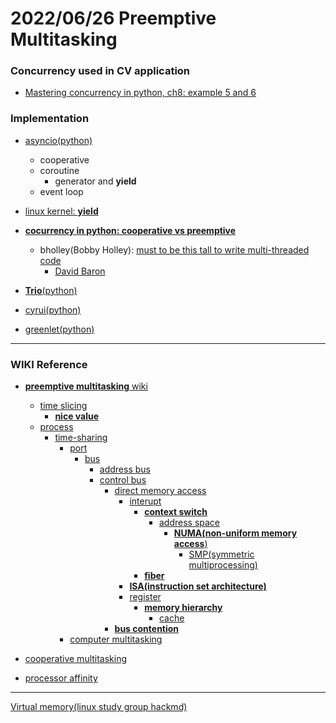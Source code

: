 # 2022/06/26 Preemptive Multitasking

### Concurrency used in CV application

- [Mastering concurrency in python, ch8: example 5 and 6](https://github.com/PacktPublishing/Mastering-Concurrency-in-Python/tree/master/Chapter08)

### Implementation

- [asyncio(python)](https://ajing-notebook.blogspot.com/2021/11/python-asycio-intro.html)
    -  cooperative
    -  coroutine
        -  generator and **yield**
    -  event loop

- [linux kernel: **yield**](https://www.coolcou.com/linux-kernel/linux-process-scheduling-kernel-api/the-linux-kernel-yield.html)

- [**cocurrency in python: cooperative vs preemptive**](https://medium.com/fullstackai/concurrency-in-python-cooperative-vs-preemptive-scheduling-5feaed7f6e53)
    - bholley(Bobby Holley): [must to be this tall to write multi-threaded code](https://bholley.net/blog/2015/must-be-this-tall-to-write-multi-threaded-code.html)
        - [David Baron](https://dbaron.org/)

- [**Trio**(python)](https://trio.readthedocs.io/en/stable/)
- [cyrui(python)](https://curio.readthedocs.io/en/latest/)
- [greenlet(python)](https://greenlet.readthedocs.io/en/latest/)

---

### WIKI Reference

- [**preemptive multitasking** wiki](https://zh.m.wikipedia.org/w/index.php?title=%E6%8A%A2%E5%8D%A0%E5%BC%8F%E5%A4%9A%E4%BB%BB%E5%8A%A1%E5%A4%84%E7%90%86&oldformat=true&variant=zh-mo)
    - [time slicing](https://zh.m.wikipedia.org/zh-mo/%E6%97%B6%E9%97%B4%E7%89%87)
        - [**nice value**](https://zh.m.wikipedia.org/zh-tw/Nice%E5%80%BC)
    - [process](https://zh.m.wikipedia.org/zh-mo/%E8%A1%8C%E7%A8%8B)
        - [time-sharing](https://zh.m.wikipedia.org/zh-mo/%E5%88%86%E6%99%82%E7%B3%BB%E7%B5%B1)
            - [port](https://zh.m.wikipedia.org/zh-mo/%E4%BB%8B%E9%9D%A2_(%E8%B3%87%E8%A8%8A%E7%A7%91%E6%8A%80)#%E7%A1%AC%E9%AB%94%E4%BB%8B%E9%9D%A2)
                - [bus](https://zh.m.wikipedia.org/zh-mo/%E6%80%BB%E7%BA%BF)
                    - [address bus](https://zh.m.wikipedia.org/zh-mo/%E4%BD%8D%E5%9D%80%E5%8C%AF%E6%B5%81%E6%8E%92)
                    - [control bus](https://zh.m.wikipedia.org/zh-mo/%E6%8E%A7%E5%88%B6%E5%8C%AF%E6%B5%81%E6%8E%92)
                        - [direct memory access](**https://zh.m.wikipedia.org/zh-mo/%E7%9B%B4%E6%8E%A5%E8%A8%98%E6%86%B6%E9%AB%94%E5%AD%98%E5%8F%96**)
                            - [interupt](https://zh.m.wikipedia.org/zh-mo/%E4%B8%AD%E6%96%B7)
                                - [**context switch**](https://zh.m.wikipedia.org/zh-mo/%E4%B8%8A%E4%B8%8B%E6%96%87%E4%BA%A4%E6%8F%9B)
                                    - [address space](https://zh.m.wikipedia.org/zh-mo/%E5%AE%9A%E5%9D%80%E7%A9%BA%E9%96%93)
                                        - [**NUMA(non-uniform memory access**)](https://zh.m.wikipedia.org/zh-mo/%E9%9D%9E%E5%9D%87%E5%8C%80%E8%AE%BF%E5%AD%98%E6%A8%A1%E5%9E%8B)
                                            - [SMP(symmetric multiprocessing)](https://zh.m.wikipedia.org/zh-mo/%E5%AF%B9%E7%A7%B0%E5%A4%9A%E5%A4%84%E7%90%86)
                                - [**fiber**](https://zh.m.wikipedia.org/zh-mo/%E7%BA%96%E7%A8%8B) 
                            - [**ISA(instruction set architecture)**](https://zh.m.wikipedia.org/zh-mo/%E6%8C%87%E4%BB%A4%E9%9B%86%E6%9E%B6%E6%A7%8B)
                            - [register](https://zh.m.wikipedia.org/zh-mo/%E5%AF%84%E5%AD%98%E5%99%A8)
                                - [**memory hierarchy**](https://zh.m.wikipedia.org/zh-mo/%E8%A8%98%E6%86%B6%E9%AB%94%E9%9A%8E%E5%B1%A4)
                                    - [cache](https://zh.m.wikipedia.org/zh-mo/%E7%BC%93%E5%AD%98)
                        - [**bus contention**](https://zh.m.wikipedia.org/zh-mo/%E6%80%BB%E7%BA%BF%E7%AB%9E%E4%BA%89) 
            - [computer multitasking](https://zh.m.wikipedia.org/zh-mo/%E5%A4%9A%E4%BB%BB%E5%8A%A1%E5%A4%84%E7%90%86#%E5%A4%9A%E9%81%93%E7%A8%8B%E5%BA%8F)

- [cooperative multitasking](https://zh.m.wikipedia.org/zh-tw/%E5%8D%8F%E4%BD%9C%E5%BC%8F%E5%A4%9A%E4%BB%BB%E5%8A%A1)
- [processor affinity](https://zh.wikipedia.org/zh-tw/%E5%A4%84%E7%90%86%E5%99%A8%E4%BA%B2%E5%92%8C%E6%80%A7)

---

[Virtual memory(linux study group hackmd)](https://hackmd.io/@combo-tw/Linux-%E8%AE%80%E6%9B%B8%E6%9C%83/%2F%40combo-tw%2FBJlTwJUABB)